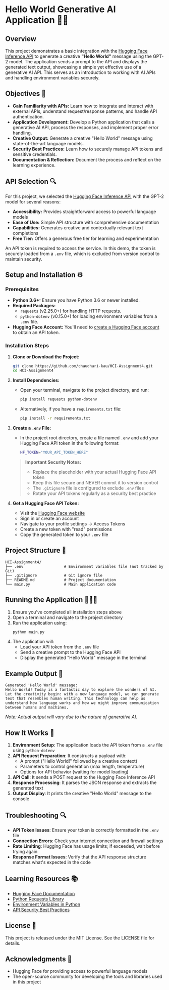 # Hello World Generative AI Application 🚀✨

## Overview
This project demonstrates a basic integration with the [Hugging Face Inference API](https://huggingface.co/inference-api) to generate a creative **"Hello World"** message using the GPT-2 model. The application sends a prompt to the API and displays the generated text output, showcasing a simple yet effective use of a generative AI API. This serves as an introduction to working with AI APIs and handling environment variables securely.

## Objectives 🎯
- **Gain Familiarity with APIs:** Learn how to integrate and interact with external APIs, understand request/response patterns, and handle API authentication.
- **Application Development:** Develop a Python application that calls a generative AI API, process the responses, and implement proper error handling.
- **Creative Output:** Generate a creative "Hello World" message using state-of-the-art language models.
- **Security Best Practices:** Learn how to securely manage API tokens and sensitive credentials.
- **Documentation & Reflection:** Document the process and reflect on the learning experience.

## API Selection 🔍
For this project, we selected the [Hugging Face Inference API](https://huggingface.co/inference-api) with the GPT-2 model for several reasons:
- **Accessibility:** Provides straightforward access to powerful language models
- **Ease of Use:** Simple API structure with comprehensive documentation
- **Capabilities:** Generates creative and contextually relevant text completions
- **Free Tier:** Offers a generous free tier for learning and experimentation

An API token is required to access the service. In this demo, the token is securely loaded from a `.env` file, which is excluded from version control to maintain security.

## Setup and Installation ⚙️

### Prerequisites
- **Python 3.6+:** Ensure you have Python 3.6 or newer installed.
- **Required Packages:**
  - `requests` (v2.25.0+) for handling HTTP requests.
  - `python-dotenv` (v0.15.0+) for loading environment variables from a `.env` file.
- **Hugging Face Account:** You'll need to [create a Hugging Face account](https://huggingface.co/join) to obtain an API token.

### Installation Steps
1. **Clone or Download the Project:**
   ```bash
   git clone https://github.com/chaudhari-kau/HCI-Assignment4.git
   cd HCI-Assignment4
   ```

2. **Install Dependencies:**
   - Open your terminal, navigate to the project directory, and run:
     ```bash
     pip install requests python-dotenv
     ```
   - Alternatively, if you have a `requirements.txt` file:
     ```bash
     pip install -r requirements.txt
     ```

3. **Create a `.env` File:**
   - In the project root directory, create a file named `.env` and add your Hugging Face API token in the following format:
     ```bash
     HF_TOKEN="YOUR_API_TOKEN_HERE"
     ```
   > **Important Security Notes:** 
   > - Replace the placeholder with your actual Hugging Face API token
   > - Keep this file secure and NEVER commit it to version control
   > - The `.gitignore` file is configured to exclude `.env` files
   > - Rotate your API tokens regularly as a security best practice

4. **Get a Hugging Face API Token:**
   - Visit the [Hugging Face website](https://huggingface.co/settings/tokens)
   - Sign in or create an account
   - Navigate to your profile settings -> Access Tokens
   - Create a new token with "read" permissions
   - Copy the generated token to your `.env` file

## Project Structure 📁
```
HCI-Assignment4/
├── .env                  # Environment variables file (not tracked by Git)
├── .gitignore            # Git ignore file
├── README.md             # Project documentation
└── main.py               # Main application code
```

## Running the Application 🏃‍♂️💨
1. Ensure you've completed all installation steps above
2. Open a terminal and navigate to the project directory
3. Run the application using:
   ```bash
   python main.py
   ```
4. The application will:
   - Load your API token from the `.env` file
   - Send a creative prompt to the Hugging Face API
   - Display the generated "Hello World" message in the terminal

## Example Output 📝
```
Generated 'Hello World' message:
Hello World! Today is a fantastic day to explore the wonders of AI. Let the creativity begin: with a new language model, we can generate text that resembles human writing. This technology can help us understand how language works and how we might improve communication between humans and machines.
```
*Note: Actual output will vary due to the nature of generative AI.*

## How It Works 🔧
1. **Environment Setup**: The application loads the API token from a `.env` file using `python-dotenv`
2. **API Request Preparation**: It constructs a payload with:
   - A prompt ("Hello World!" followed by a creative context)
   - Parameters to control generation (max length, temperature)
   - Options for API behavior (waiting for model loading)
3. **API Call**: It sends a POST request to the Hugging Face Inference API
4. **Response Processing**: It parses the JSON response and extracts the generated text
5. **Output Display**: It prints the creative "Hello World" message to the console

## Troubleshooting 🔍
- **API Token Issues**: Ensure your token is correctly formatted in the `.env` file
- **Connection Errors**: Check your internet connection and firewall settings
- **Rate Limiting**: Hugging Face has usage limits; if exceeded, wait before trying again
- **Response Format Issues**: Verify that the API response structure matches what's expected in the code



## Learning Resources 📚
- [Hugging Face Documentation](https://huggingface.co/docs)
- [Python Requests Library](https://docs.python-requests.org/en/latest/)
- [Environment Variables in Python](https://pypi.org/project/python-dotenv/)
- [API Security Best Practices](https://owasp.org/www-project-api-security/)

## License 📄
This project is released under the MIT License. See the LICENSE file for details.

## Acknowledgments 👏
- Hugging Face for providing access to powerful language models
- The open-source community for developing the tools and libraries used in this project